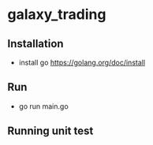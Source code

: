 # galaxy_trading

## Installation
- install go https://golang.org/doc/install

## Run
- go run main.go

## Running unit test
